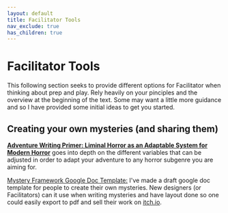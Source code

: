 ```yaml
---
layout: default
title: Facilitator Tools
nav_exclude: true
has_children: true
---
```


# Facilitator Tools
This following section seeks to provide different options for Facilitator when thinking about prep and play. Rely heavily on your pinciples and the overview at the beginning of the text. Some may want a little more guidance and so I have provided some initial ideas to get you started.

## Creating your own mysteries (and sharing them)
[**Adventure Writing Primer: Liminal Horror as an Adaptable System for Modern Horror**](https://goblinarchives.github.io/LiminalHorror/Facilitator%20Tools/Adventure%20Writing%20Primer/) goes into depth on the different variables that can be adjusted in order to adapt your adventure to any horror subgenre you are aiming for.

[Mystery Framework Google Doc Template:](https://docs.google.com/document/d/1h2KVL4owTgfal60nbN-mRa6s4G8cDm147gWiV95vNfw/edit#) I've made a draft google doc template for people to create their own mysteries. New designers (or Facilitators) can it use when writing mysteries and have layout done so one could easily export to pdf and sell their work on [itch.io](itch.io).
